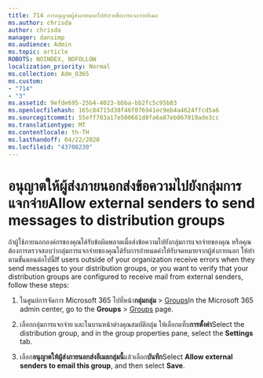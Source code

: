 ```yaml
---
title: 714 การอนุญาตผู้ส่งภายนอกไปยังรายชื่อการแจกจ่ายอีเมล
ms.author: chrisda
author: chrisda
manager: dansimp
ms.audience: Admin
ms.topic: article
ROBOTS: NOINDEX, NOFOLLOW
localization_priority: Normal
ms.collection: Adm_O365
ms.custom:
- "714"
- "3"
ms.assetid: 9efde695-25b4-4023-bbba-bb2fc5c95b83
ms.openlocfilehash: 165c84715d38f46f076941ec9eb4a4624ffcd5a6
ms.sourcegitcommit: 55eff703a17e500681d8fa6a87eb067019ade3cc
ms.translationtype: MT
ms.contentlocale: th-TH
ms.lasthandoff: 04/22/2020
ms.locfileid: "43708230"
---
```

# <a name="allow-external-senders-to-send-messages-to-distribution-groups"></a><span data-ttu-id="50a2d-102">อนุญาตให้ผู้ส่งภายนอกส่งข้อความไปยังกลุ่มการแจกจ่าย</span><span class="sxs-lookup"><span data-stu-id="50a2d-102">Allow external senders to send messages to distribution groups</span></span>

<span data-ttu-id="50a2d-103">ถ้าผู้ใช้ภายนอกองค์กรของคุณได้รับข้อผิดพลาดเมื่อส่งข้อความไปยังกลุ่มการแจกจ่ายของคุณ หรือคุณต้องการตรวจสอบว่ากลุ่มการแจกจ่ายของคุณได้รับการกําหนดค่าให้รับจดหมายจากผู้ส่งภายนอก ให้ทําตามขั้นตอนต่อไปนี้</span><span class="sxs-lookup"><span data-stu-id="50a2d-103">If users outside of your organization receive errors when they send messages to your distribution groups, or you want to verify that your distribution groups are configured to receive mail from external senders, follow these steps:</span></span>

1. <span data-ttu-id="50a2d-104">ในศูนย์การจัดการ Microsoft 365 ไปที่หน้า**กลุ่มกลุ่ม** > [Groups](https://portal.office.com/adminportal/home#/groups)</span><span class="sxs-lookup"><span data-stu-id="50a2d-104">In the Microsoft 365 admin center, go to the **Groups** > [Groups](https://portal.office.com/adminportal/home#/groups) page.</span></span>  

2. <span data-ttu-id="50a2d-105">เลือกกลุ่มการแจกจ่าย และในบานหน้าต่างคุณสมบัติกลุ่ม ให้เลือกแท็บ**การตั้งค่า**</span><span class="sxs-lookup"><span data-stu-id="50a2d-105">Select the distribution group, and in the group properties pane, select the **Settings** tab.</span></span>

3. <span data-ttu-id="50a2d-106">เลือก**อนุญาตให้ผู้ส่งภายนอกส่งอีเมลกลุ่มนี้**แล้วเลือก**บันทึก**</span><span class="sxs-lookup"><span data-stu-id="50a2d-106">Select **Allow external senders to email this group**, and then select **Save**.</span></span>
